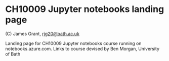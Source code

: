 # CH10009 Jupyter notebooks landing page
(C) James Grant, rjg20@bath.ac.uk

Landing page for CH10009 Jupyter notebooks course running on notebooks.azure.com.
Links to course devised by Ben Morgan, University of Bath
